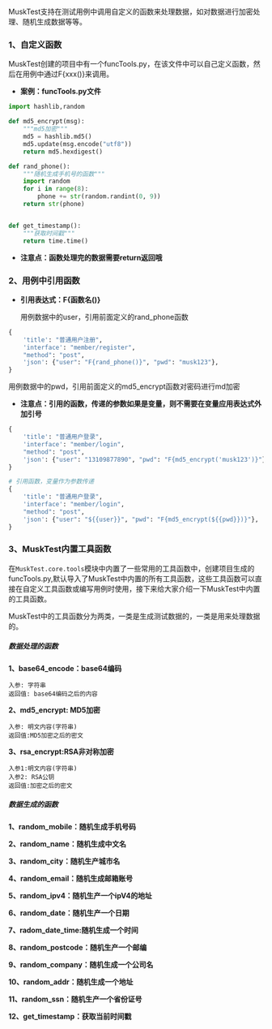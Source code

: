 # 

MuskTest支持在测试用例中调用自定义的函数来处理数据，如对数据进行加密处理、随机生成数据等等。

### 1、自定义函数

MuskTest创建的项目中有一个funcTools.py，在该文件中可以自己定义函数，然后在用例中通过F{xxx()}来调用。

- **案例：funcTools.py文件**

```python
import hashlib,random

def md5_encrypt(msg):
    """md5加密"""
    md5 = hashlib.md5()  
    md5.update(msg.encode("utf8"))  
    return md5.hexdigest()

def rand_phone():
	"""随机生成手机号的函数"""
    import random
    for i in range(8):
        phone += str(random.randint(0, 9))
    return str(phone)


def get_timestamp():
    """获取时间戳"""
    return time.time()

```

- **注意点：函数处理完的数据需要return返回哦**

### 2、用例中引用函数

- **引用表达式：F{函数名()}**

    用例数据中的user，引用前面定义的rand_phone函数

```python
{
	'title': "普通用户注册",
	'interface': "member/register",
	"method": "post",
	'json': {"user": "F{rand_phone()}", "pwd": "musk123"},
}
```

用例数据中的pwd，引用前面定义的md5_encrypt函数对密码进行md加密

- **注意点：引用的函数，传递的参数如果是变量，则不需要在变量应用表达式外加引号**

```python
{
	'title': "普通用户登录",
	'interface': "member/login",
	"method": "post",
	'json': {"user": "13109877890", "pwd": "F{md5_encrypt('musk123')}"},
}

# 引用函数，变量作为参数传递
{
	'title': "普通用户登录",
	'interface': "member/login",
	"method": "post",
	'json': {"user": "${{user}}", "pwd": "F{md5_encrypt(${{pwd}})}"},
}
```

### 3、MuskTest内置工具函数

在`MuskTest.core.tools`模块中内置了一些常用的工具函数中，创建项目生成的funcTools.py,默认导入了MuskTest中内置的所有工具函数，这些工具函数可以直接在自定义工具函数或编写用例时使用，接下来给大家介绍一下MuskTest中内置的工具函数。

MuskTest中的工具函数分为两类，一类是生成测试数据的，一类是用来处理数据的。

##### 数据处理的函数

**1、base64_encode：base64编码**

```
入参: 字符串
返回值: base64编码之后的内容
```

**2、md5_encrypt: MD5加密**

```
入参: 明文内容(字符串)
返回值:MD5加密之后的密文
```

**3、rsa_encrypt:RSA非对称加密**

```
入参1:明文内容(字符串)
入参2: RSA公钥
返回值:加密之后的密文
```



##### 数据生成的函数

**1、random_mobile：随机生成手机号码**

**2、random_name：随机生成中文名**

**3、random_city：随机生产城市名**

**4、random_email：随机生成邮箱账号**

**5、random_ipv4：随机生产一个ipV4的地址**

**6、random_date：随机生产一个日期**

**7、radom_date_time:随机生成一个时间**

**8、random_postcode：随机生产一个邮编**

**9、random_company：随机生成一个公司名**

**10、random_addr：随机生成一个地址**

**11、random_ssn：随机生产一个省份证号**

**12、get_timestamp：获取当前时间戳**